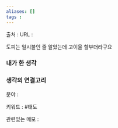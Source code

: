```yaml
---
aliases: []
tags :
---
```

출처 : 
URL : 

도피는 일시불인 줄 알았는데 고이율 할부더라구요


### 내가 한 생각

### 생각의 연결고리
분야 : 

키워드 : #태도

관련있는 메모 : 